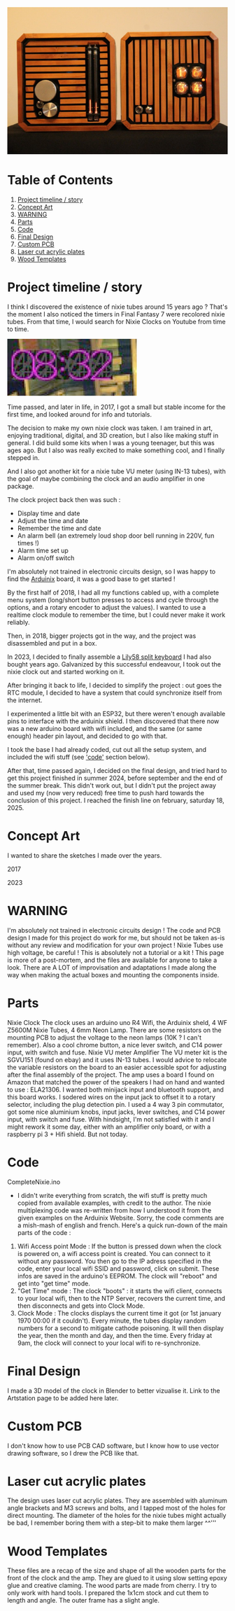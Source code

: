 <img src="https://github.com/dmeat-art/DMT-Nixie-clock-amp/blob/main/Images/Thumbs/Banner.JPG">

# Table of Contents

1. [Project timeline / story](#timeline)
2. [Concept Art](#concept)
3. [WARNING](#warning)
4. [Parts](#parts)
5. [Code](#code)
6. [Final Design](#design)
7. [Custom PCB](#pcb)
8. [Laser cut acrylic plates](#plates)
9. [Wood Templates](#wood)

# Project timeline / story <a name="timeline"></a>

I think I discovered the existence of nixie tubes around 15 years ago ? That's the moment I also noticed the timers in Final Fantasy 7 were recolored nixie tubes. From that time, I would search for Nixie Clocks on Youtube from time to time.

<img src="https://github.com/dmeat-art/DMT-Nixie-clock-amp/blob/main/Images/ff7_escape_timer_zoom.png">

Time passed, and later in life, in 2017, I got a small but stable income for the first time, and looked around for info and tutorials.

The decision to make my own nixie clock was taken. I am trained in art, enjoying traditional, digital, and 3D creation, but I also like making stuff in general. I did build some kits when I was a young teenager, but this was ages ago. But I also was really excited to make something cool, and I finally stepped in.

And I also got another kit for a nixie tube VU meter (using IN-13 tubes), with the goal of maybe combining the clock and an audio amplifier in one package.

The clock project back then was such :
- Display time and date
- Adjust the time and date
- Remember the time and date
- An alarm bell (an extremely loud shop door bell running in 220V, fun times !)
- Alarm time set up
- Alarm on/off switch

I'm absolutely not trained in electronic circuits design, so I was happy to find the [Arduinix](http://www.arduinix.com/)  board, it was a good base to get started !

By the first half of 2018, I had all my functions cabled up, with a complete menu system (long/short button presses to access and cycle through the options, and a rotary encoder to adjust the values). I wanted to use a realtime clock module to remember the time, but I could never make it work reliably.

Then, in 2018, bigger projects got in the way, and the project was disassembled and put in a box.

In 2023, I decided to finally assemble a [Lily58 split keyboard](https://github.com/kata0510/Lily58?tab=readme-ov-file) I had also bought years ago. Galvanized by this successful endeavour, I took out the nixie clock out and started working on it.

After bringing it back to life, I decided to simplify the project : out goes the RTC module, I decided to have a system that could synchronize itself from the internet.

I experimented a little bit with an ESP32, but there weren't enough available pins to interface with the arduinix shield. I then discovered that there now was a new arduino board with wifi included, and the same (or same enough) header pin layout, and decided to go with that.

I took the base I had already coded, cut out all the setup system, and included the wifi stuff (see ['code'](#code) section below).

After that, time passed again, I decided on the final design, and tried hard to get this project finished in summer 2024, before september and the end of the summer break. This didn't work out, but I didn't put the project away and used my (now very reduced) free time to push hard towards the conclusion of this project.
I reached the finish line on february, saturday 18, 2025.

# Concept Art <a name="concept"></a>

I wanted to share the sketches I made over the years.

2017

2023

 
# WARNING <a name="warning"></a>

I'm absolutely not trained in electronic circuits design !
The code and PCB design I made for this project do work for me, but should not be taken as-is without any review and modification for your own project !
Nixie Tubes use high voltage, be careful !
This is absolutely not a tutorial or a kit ! This page is more of a post-mortem, and the files are available for anyone to take a look. There are A LOT of improvisation and adaptations I made along the way when making the actual boxes and mounting the components inside.

# Parts <a name="parts"></a>

Nixie Clock
The clock uses an arduino uno R4 Wifi, the Arduinix sheld, 4 WF Z5600M Nixie Tubes, 4 6mm Neon Lamp. There are some resistors on the mounting PCB to adjust the voltage to the neon lamps (10K ? I can't remember). Also a cool chrome button, a nice lever switch, and C14 power input, with switch and fuse.
Nixie VU meter Amplifier
The VU meter kit is the SGVU151 (found on ebay) and it uses IN-13 tubes. I would advice to relocate the variable resistors on the board to an easier accessible spot for adjusting after the final assembly of the project.
The amp uses a board I found on Amazon that matched the power of the speakers I had on hand and wanted to use : ELA21306. I wanted both minijack input and bluetooth support, and this board works. I sodered wires on the input jack to offset it to a rotary selector, including the plug detection pin. I used a 4 way 3 pin commutator, got some nice aluminium knobs, input jacks, lever switches, and C14 power input, with switch and fuse.
With hindsight, I'm not satisfied with it and I might rework it some day, either with an amplifier only board, or with a raspberry pi 3 + Hifi shield. But not today.

# Code <a name="code"></a>

CompleteNixie.ino
- I didn't write everything from scratch, the wifi stuff is pretty much copied from available examples, with credit to the author. The nixie multiplexing code was re-written from how I understood it from the given examples on the Arduinix Website.
Sorry, the code comments are a mish-mash of english and french.
Here's a quick run-down of the main parts of the code :
1. Wifi Access point Mode :
If the button is pressed down when the clock is powered on, a wifi access point is created. You can connect to it without any password. You then go to the IP adress specified in the code, enter your local wifi SSID and password, click on submit. These infos are saved in the arduino's EEPROM. The clock will "reboot" and get into "get time" mode.
2. "Get Time" mode :
The clock "boots" : it starts the wifi client, connects to your local wifi, then to the NTP Server, recovers the current time, and then disconnects and gets into Clock Mode.
3. Clock Mode :
The clocks displays the current time it got (or 1st january 1970 00:00 if it couldn't).
Every minute, the tubes display random numbers for a second to mitigate cathode poisoning. It will then display the year, then the month and day, and then the time.
Every friday at 9am, the clock will connect to your local wifi to re-synchronize.

# Final Design <a name="design"></a>

I made a 3D model of the clock in Blender to better vizualise it.
Link to the Artstation page to be added here later.

# Custom PCB <a name="pcb"></a>

I don't know how to use PCB CAD software, but I know how to use vector drawing software, so I drew the PCB like that.

# Laser cut acrylic plates <a name="plates"></a>

The design uses laser cut acrylic plates. They are assembled with aluminum angle brackets and M3 screws and bolts, and I tapped most of the holes for direct mounting.
The diameter of the holes for the nixie tubes might actually be bad, I remember boring them with a step-bit to make them larger ^^'''

# Wood Templates <a name="wood"></a>

These files are a recap of the size and shape of all the wooden parts for the front of the clock and the amp. They are glued to it using slow setting epoxy glue and creative claming.
The wood parts are made from cherry. I try to only work with hand tools. I prepared the 1x1cm stock and cut them to length and angle. The outer frame has a slight angle.
